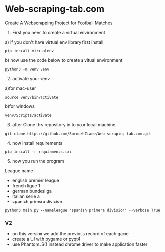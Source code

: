 # Web-scraping-tab.com
Create A Webscrapping Project for Football Matches

1. First you need to create a virtual environment 


  a) if you don't have virtual env library first install
  ```
  pip install virtualenv
  ```
  b) now use the code below to create a vitual environment
  ```
  python3 -m venv venv
  ```
2. activate your venv


  a)for mac-user 
  ```
  source venv/bin/activate
  ```
  b)for windows
  ```
  venv/Scripts/activate
  ```
  
3. after Clone this repository in to your local machine
```
git clone https://github.com/SoroushZiaee/Web-scraping-tab.com.git
```

4. now install requirements
```
pip install -r requirments.txt
```


5. now you run the program

League name
- english premier league
- french ligue 1
- german bundesliga
- italian serie a
- spanish primera division

```
python3 main.py --nameleague 'spanish primera division' --verbose True
```

<h3>
  V2
</h3>

- on this version we add the previous record of each game
- create a UI with pygame or pyqt4
- use PhantomJS() instead chrome driver to make application faster











